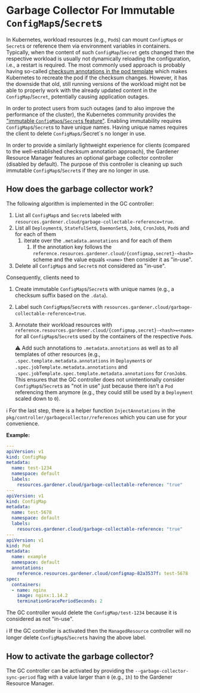 # Garbage Collector For Immutable `ConfigMap`s/`Secret`s

In Kubernetes, workload resources (e.g., `Pod`s) can mount `ConfigMap`s or `Secret`s or reference them via environment variables in containers.
Typically, when the content of such `ConfigMap`/`Secret` gets changed then the respective workload is usually not dynamically reloading the configuration, i.e., a restart is required.
The most commonly used approach is probably having so-called [checksum annotations in the pod template](https://helm.sh/docs/howto/charts_tips_and_tricks/#automatically-roll-deployments) which makes Kubernetes to recreate the pod if the checksum changes.
However, it has the downside that old, still running versions of the workload might not be able to properly work with the already updated content in the `ConfigMap`/`Secret`, potentially causing application outages.

In order to protect users from such outages (and to also improve the performance of the cluster), the Kubernetes community provides the ["immutable `ConfigMap`s/`Secret`s feature"](https://kubernetes.io/docs/concepts/configuration/configmap/#configmap-immutable).
Enabling immutability requires `ConfigMap`s/`Secret`s to have unique names.
Having unique names requires the client to delete `ConfigMap`s`/`Secret`s no longer in use.

In order to provide a similarly lightweight experience for clients (compared to the well-established checksum annotation approach), the Gardener Resource Manager features an optional garbage collector controller (disabled by default).
The purpose of this controller is cleaning up such immutable `ConfigMap`s/`Secret`s if they are no longer in use.

## How does the garbage collector work?

The following algorithm is implemented in the GC controller:

1. List all `ConfigMap`s and `Secret`s labeled with `resources.gardener.cloud/garbage-collectable-reference=true`.
1. List all `Deployment`s, `StatefulSet`s, `DaemonSet`s, `Job`s, `CronJob`s, `Pod`s and for each of them
   1. iterate over the `.metadata.annotations` and for each of them
      1. If the annotation key follows the `reference.resources.gardener.cloud/{configmap,secret}-<hash>` scheme and the value equals `<name>` then consider it as "in-use".
1. Delete all `ConfigMap`s and `Secret`s not considered as "in-use".

Consequently, clients need to

1. Create immutable `ConfigMap`s/`Secret`s with unique names (e.g., a checksum suffix based on the `.data`).
1. Label such `ConfigMap`s/`Secret`s with `resources.gardener.cloud/garbage-collectable-reference=true`.
1. Annotate their workload resources with `reference.resources.gardener.cloud/{configmap,secret}-<hash>=<name>` for all `ConfigMap`s/`Secret`s used by the containers of the respective `Pod`s.

   ⚠️ Add such annotations to `.metadata.annotations` as well as to all templates of other resources (e.g., `.spec.template.metadata.annotations` in `Deployment`s or `.spec.jobTemplate.metadata.annotations` and `.spec.jobTemplate.spec.template.metadata.annotations` for `CronJob`s.
   This ensures that the GC controller does not unintentionally consider `ConfigMap`s/`Secret`s as "not in use" just because there isn't a `Pod` referencing them anymore (e.g., they could still be used by a `Deployment` scaled down to `0`).

ℹ️ For the last step, there is a helper function `InjectAnnotations` in the `pkg/controller/garbagecollector/references` which you can use for your convenience.

**Example:**

```yaml
---
apiVersion: v1
kind: ConfigMap
metadata:
  name: test-1234
  namespace: default
  labels:
    resources.gardener.cloud/garbage-collectable-reference: "true"
---
apiVersion: v1
kind: ConfigMap
metadata:
  name: test-5678
  namespace: default
  labels:
    resources.gardener.cloud/garbage-collectable-reference: "true"
---
apiVersion: v1
kind: Pod
metadata:
  name: example
  namespace: default
  annotations:
    reference.resources.gardener.cloud/configmap-82a3537f: test-5678
spec:
  containers:
  - name: nginx
    image: nginx:1.14.2
    terminationGracePeriodSeconds: 2
```

The GC controller would delete the `ConfigMap/test-1234` because it is considered as not "in-use".

ℹ️ If the GC controller is activated then the `ManagedResource` controller will no longer delete `ConfigMap`s/`Secret`s having the above label.

## How to activate the garbage collector?

The GC controller can be activated by providing the `--garbage-collector-sync-period` flag with a value larger than `0` (e.g., `1h`) to the Gardener Resource Manager.
